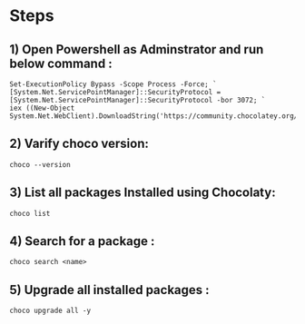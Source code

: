 # Steps
## 1) Open Powershell as Adminstrator and run below command :
```
Set-ExecutionPolicy Bypass -Scope Process -Force; `
[System.Net.ServicePointManager]::SecurityProtocol = [System.Net.ServicePointManager]::SecurityProtocol -bor 3072; `
iex ((New-Object System.Net.WebClient).DownloadString('https://community.chocolatey.org/install.ps1'))
```

## 2) Varify choco version:
```
choco --version
```
## 3) List all packages Installed using Chocolaty:
```
choco list
```
## 4) Search for a package :
```
choco search <name>
```
## 5) Upgrade all installed packages :
```
choco upgrade all -y
```
